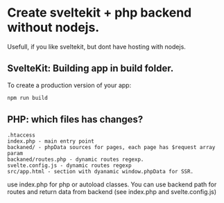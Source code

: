 # Create sveltekit + php backend without nodejs.

Usefull, if you like sveltekit, but dont have hosting with nodejs.


## SvelteKit: Building app in build folder.

To create a production version of your app:

```bash
npm run build
```

## PHP: which files has changes?

```
.htaccess
index.php - main entry point
backaned/ - phpData sources for pages, each page has $request array param
backaned/routes.php - dynamic routes regexp.
svelte.config.js - dynamic routes regexp
src/app.html - section with dyanamic window.phpData for SSR.
```
use index.php for php or autoload classes.
You can use backend path for routes and return data from backend (see index.php and svelte.config.js)
